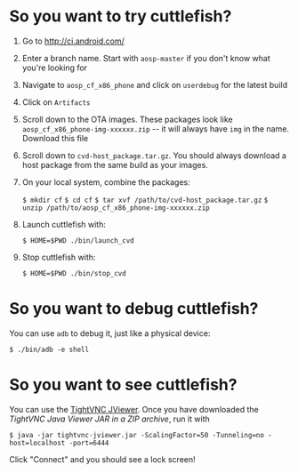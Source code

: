 # So you want to try cuttlefish?

1. Go to http://ci.android.com/
2. Enter a branch name. Start with `aosp-master` if you don't know what you're
   looking for
3. Navigate to `aosp_cf_x86_phone` and click on `userdebug` for the latest build
4. Click on `Artifacts`
5. Scroll down to the OTA images. These packages look like
   `aosp_cf_x86_phone-img-xxxxxx.zip` -- it will always have `img` in the name.
   Download this file
6. Scroll down to `cvd-host_package.tar.gz`. You should always download a host
   package from the same build as your images.
7. On your local system, combine the packages:

   `$ mkdir cf`
   `$ cd cf`
   `$ tar xvf /path/to/cvd-host_package.tar.gz`
   `$ unzip /path/to/aosp_cf_x86_phone-img-xxxxxx.zip`

8. Launch cuttlefish with:

   `$ HOME=$PWD ./bin/launch_cvd`

9. Stop cuttlefish with:

   `$ HOME=$PWD ./bin/stop_cvd`

# So you want to debug cuttlefish?

You can use `adb` to debug it, just like a physical device:

   `$ ./bin/adb -e shell`

# So you want to see cuttlefish?

You can use the [TightVNC JViewer](https://www.tightvnc.com/download.php). Once
you have downloaded the *TightVNC Java Viewer JAR in a ZIP archive*, run it with

   `$ java -jar tightvnc-jviewer.jar -ScalingFactor=50 -Tunneling=no -host=localhost -port=6444`

Click "Connect" and you should see a lock screen!
